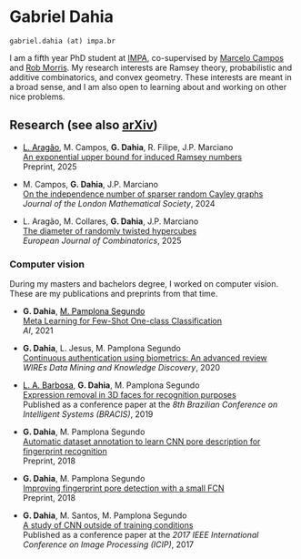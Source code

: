 # Gabriel Dahia

`gabriel.dahia (at) impa.br`

I am a fifth year PhD student at [IMPA](https://impa.br/?lang=en), co-supervised by [Marcelo Campos](https://marceloscampos.github.io/) and [Rob Morris](https://robiscounting.github.io/).
My research interests are Ramsey theory, probabilistic and additive combinatorics, and convex geometry.
These interests are meant in a broad sense, and I am also open to learning about and working on other nice problems.

## Research (see also [arXiv](https://arxiv.org/a/dahia_g_1.html))

- <a style="color:black" href="https://aragaolucas.github.io/">L. Aragão</a>, M. Campos, **G. Dahia**, R. Filipe, J.P. Marciano <br>
  [An exponential upper bound for induced Ramsey numbers](https://arxiv.org/abs/2509.22629) <br>
  Preprint, 2025

- M. Campos, **G. Dahia**, J.P. Marciano <br>
  [On the independence number of sparser random Cayley graphs](https://doi.org/10.1112/jlms.70041) <br>
  *Journal of the London Mathematical Society*, 2024

- L. Aragão, M. Collares, **G. Dahia**, J.P. Marciano <br>
  [The diameter of randomly twisted hypercubes](https://doi.org/10.1016/j.ejc.2024.104078) <br>
  *European Journal of Combinatorics*, 2025

### Computer vision

During my masters and bachelors degree, I worked on computer vision.
These are my publications and preprints from that time.

- **G. Dahia**, <a style="color:black" href="https://maups.github.io/">M. Pamplona Segundo</a> <br>
  [Meta Learning for Few-Shot One-class Classification](https://doi.org/10.3390/ai2020012) <br>
  *AI*, 2021

- **G. Dahia**, L. Jesus, M. Pamplona Segundo <br>
  [Continuous authentication using biometrics: An advanced review](https://doi.org/10.1002/widm.1365) <br>
  *WIREs Data Mining and Knowledge Discovery*, 2020

- <a style="color:black" href="https://lucasamparo.github.io/">L. A. Barbosa</a>, **G. Dahia**, M. Pamplona Segundo <br>
  [Expression removal in 3D faces for recognition purposes](https://www.doi.org/10.1109/BRACIS.2019.00135) <br>
  Published as a conference paper at the *8th Brazilian Conference on Intelligent Systems (BRACIS)*, 2019

- **G. Dahia**, M. Pamplona Segundo <br>
  [Automatic dataset annotation to learn CNN pore description for fingerprint recognition](https://doi.org/10.48550/arXiv.1809.10229) <br>
  Preprint, 2018

- **G. Dahia**, M. Pamplona Segundo <br>
  [Improving fingerprint pore detection with a small FCN](https://doi.org/10.48550/arXiv.1811.06846) <br>
  Preprint, 2018

- **G. Dahia**, M. Santos, M. Pamplona Segundo <br>
  [A study of CNN outside of training conditions](https://www.doi.org/10.1109/ICIP.2017.8296997)  
  Published as a conference paper at the *2017 IEEE International Conference on Image Processing (ICIP)*, 2017
